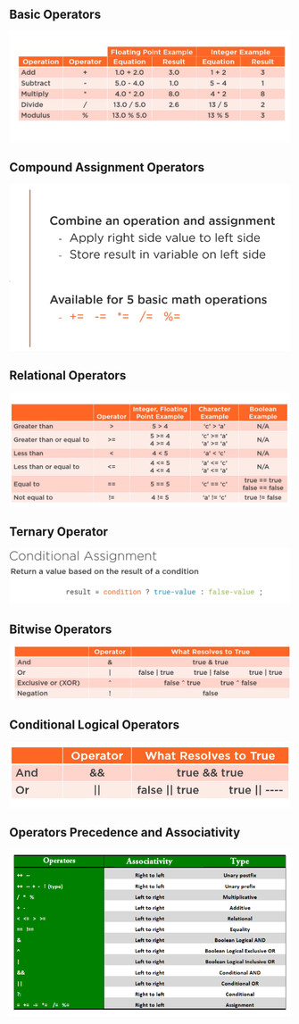 <h2> Basic Operators </h2>

![img](Images/basic_operators.png)

<h2> Compound Assignment Operators </h2>

![img](Images/compound_operators.png)

<h2> Relational Operators</h2>

![img](Images/relational_operators.png)

<h2> Ternary Operator</h2>

![img](Images/ternary.png)

<h2>Bitwise Operators </h2>

![img](Images/bitwise_operators.png)

<h2>Conditional Logical Operators </h2>

![img](Images/logical_operators.png)

<h2> Operators Precedence and Associativity</h2>

![img](Images/precdence.png)

